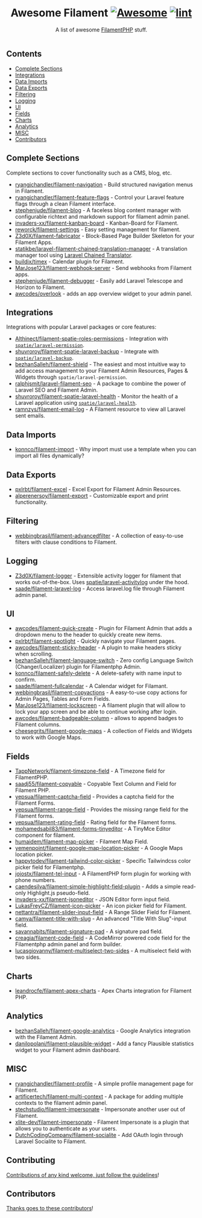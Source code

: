 <div align="center">

<!-- title -->

<!--lint ignore no-dead-urls-->

# Awesome Filament [![Awesome](https://awesome.re/badge.svg)](https://awesome.re) [![lint](https://github.com/spekulatius/awesome-filament/actions/workflows/lint.yaml/badge.svg)](https://github.com/spekulatius/awesome-filament/actions/workflows/lint.yaml)

<!-- subtitle -->

A list of awesome [FilamentPHP](https://github.com/filamentphp/filament) stuff.

<!-- image -->

<a href="" target="_blank" rel="noopener noreferrer">
  <img src="" />
</a>

<!-- description -->

</div>

<!-- TOC -->

## Contents

- [Complete Sections](#complete-sections)
- [Integrations](#integrations)
- [Data Imports](#data-imports)
- [Data Exports](#data-exports)
- [Filtering](#filtering)
- [Logging](#logging)
- [UI](#ui)
- [Fields](#fields)
- [Charts](#charts)
- [Analytics](#analytics)
- [MISC](#misc)
- [Contributors](#contributors)

<!-- CONTENT -->

## Complete Sections

Complete sections to cover functionality such as a CMS, blog, etc.

- [ryangjchandler/filament-navigation](https://github.com/ryangjchandler/filament-navigation) - Build structured navigation menus in Filament.
- [ryangjchandler/filament-feature-flags](https://github.com/ryangjchandler/filament-feature-flags) - Control your Laravel feature flags through a clean Filament interface.
- [stephenjude/filament-blog](https://github.com/stephenjude/filament-blog) - A faceless blog content manager with configurable richtext and markdown support for filament admin panel.
- [invaders-xx/filament-kanban-board](https://github.com/invaders-xx/filament-kanban-board) - Kanban-Board for Filament.
- [reworck/filament-settings](https://github.com/reworck/filament-settings) - Easy setting management for filament.
- [Z3d0X/filament-fabricator](https://github.com/Z3d0X/filament-fabricator) - Block-Based Page Builder Skeleton for your Filament Apps.
- [statikbe/laravel-filament-chained-translation-manager](https://github.com/statikbe/laravel-filament-chained-translation-manager) - A translation manager tool using [Laravel Chained Translator](https://github.com/statikbe/laravel-chained-translator).
- [buildix/timex](https://github.com/buildix/timex) - Calendar plugin for Filament.
- [MarJose123/filament-webhook-server](https://github.com/MarJose123/filament-webhook-server) - Send webhooks from Filament apps.
- [stephenjude/filament-debugger](https://github.com/stephenjude/filament-debugger) - Easily add Laravel Telescope and Horizon to Filament.
- [awcodes/overlook](https://github.com/awcodes/overlook) - adds an app overview widget to your admin panel.

## Integrations

Integrations with popular Laravel packages or core features:

- [Althinect/filament-spatie-roles-permissions](https://github.com/Althinect/filament-spatie-roles-permissions) - Integration with [`spatie/laravel-permission`](https://github.com/spatie/laravel-permission).
- [shuvroroy/filament-spatie-laravel-backup](https://github.com/shuvroroy/filament-spatie-laravel-backup) - Integrate with [`spatie/laravel-backup`](https://github.com/spatie/laravel-backup).
- [bezhanSalleh/filament-shield](https://github.com/bezhanSalleh/filament-shield) - The easiest and most intuitive way to add access management to your Filament Admin Resources, Pages & Widgets through `spatie/laravel-permission`.
- [ralphjsmit/laravel-filament-seo](https://github.com/ralphjsmit/laravel-filament-seo) - A package to combine the power of Laravel SEO and Filament Admin.
- [shuvroroy/filament-spatie-laravel-health](https://github.com/shuvroroy/filament-spatie-laravel-health) - Monitor the health of a Laravel application using [`spatie/laravel-health`](https://github.com/spatie/laravel-health).
- [ramnzys/filament-email-log](https://github.com/ramnzys/filament-email-log) - A Filament resource to view all Laravel sent emails.

## Data Imports

- [konnco/filament-import](https://github.com/konnco/filament-import) - Why import must use a template when you can import all files dynamically?

## Data Exports

- [pxlrbt/filament-excel](https://github.com/pxlrbt/filament-excel) - Excel Export for Filament Admin Resources.
- [alperenersoy/filament-export](https://github.com/alperenersoy/filament-export) - Customizable export and print functionality.

## Filtering

- [webbingbrasil/filament-advancedfilter](https://github.com/webbingbrasil/filament-advancedfilter) - A collection of easy-to-use filters with clause conditions to Filament.

## Logging

- [Z3d0X/filament-logger](https://github.com/Z3d0X/filament-logger) - Extensible activity logger for filament that works out-of-the-box. Uses [spatie/laravel-activitylog](https://github.com/spatie/laravel-activitylog) under the hood.
- [saade/filament-laravel-log](https://github.com/saade/filament-laravel-log) - Access laravel.log file through Filament admin panel.

## UI

- [awcodes/filament-quick-create](https://github.com/awcodes/filament-quick-create) - Plugin for Filament Admin that adds a dropdown menu to the header to quickly create new items.
- [pxlrbt/filament-spotlight](https://github.com/pxlrbt/filament-spotlight) - Quickly navigate your Filament pages.
- [awcodes/filament-sticky-header](https://github.com/awcodes/filament-sticky-header) - A plugin to make headers sticky when scrolling.
- [bezhanSalleh/filament-language-switch](https://github.com/bezhanSalleh/filament-language-switch) - Zero config Language Switch (Changer/Localizer) plugin for Filamentphp Admin.
- [konnco/filament-safely-delete](https://github.com/konnco/filament-safely-delete) - A delete-safety with name input to confirm.
- [saade/filament-fullcalendar](https://github.com/saade/filament-fullcalendar) - A Calendar widget for Filamant.
- [webbingbrasil/filament-copyactions](https://github.com/webbingbrasil/filament-copyactions) - A easy-to-use copy actions for Admin Pages, Tables and Form Fields.
- [MarJose123/filament-lockscreen](https://github.com/MarJose123/filament-lockscreen) - A filament plugin that will allow to lock your app screen and be able to continue working after login.
- [awcodes/filament-badgeable-column](https://github.com/awcodes/filament-badgeable-column) - allows to append badges to Filament columns.
- [cheesegrits/filament-google-maps](https://github.com/cheesegrits/filament-google-maps) - A collection of Fields and Widgets to work with Google Maps.

## Fields

- [TappNetwork/filament-timezone-field](https://github.com/TappNetwork/filament-timezone-field) - A Timezone field for FilamentPHP.
- [saadj55/filament-copyable](https://github.com/saadj55/filament-copyable) - Copyable Text Column and Field for Filament PHP.
- [yepsua/filament-captcha-field](https://github.com/yepsua/filament-captcha-field) - Provides a captcha field for the Filament Forms.
- [yepsua/filament-range-field](https://github.com/yepsua/filament-range-field) - Provides the missing range field for the Filament forms.
- [yepsua/filament-rating-field](https://github.com/yepsua/filament-rating-field) - Rating field for the Filament forms.
- [mohamedsabil83/filament-forms-tinyeditor](https://github.com/mohamedsabil83/filament-forms-tinyeditor) - A TinyMce Editor component for filament.
- [humaidem/filament-map-picker](https://github.com/humaidem/filament-map-picker) - Filament Map Field.
- [yemenpoint/filament-google-map-location-picker](https://github.com/yemenpoint/filament-google-map-location-picker) - A Google Maps location picker.
- [happytodev/filament-tailwind-color-picker](https://github.com/happytodev/filament-tailwind-color-picker) - Specific Tailwindcss color picker field for Filamentphp.
- [jojostx/filament-tel-input](https://github.com/jojostx/filament-tel-input) - A FilamentPHP form plugin for working with phone numbers.
- [caendesilva/filament-simple-highlight-field-plugin](https://github.com/caendesilva/filament-simple-highlight-field-plugin) - Adds a simple read-only Highlight.js pseudo-field.
- [invaders-xx/filament-jsoneditor](https://github.com/invaders-xx/filament-jsoneditor) - JSON Editor form input field.
- [LukasFreyCZ/filament-icon-picker](https://github.com/LukasFreyCZ/filament-icon-picker) - An icon picker field for Filament.
- [nettantra/filament-slider-input-field](https://github.com/nettantra/filament-slider-input-field) - A Range Slider Field for Filament.
- [camya/filament-title-with-slug](https://github.com/camya/filament-title-with-slug) - An advanced "Title With Slug"-input field.
- [savannabits/filament-signature-pad](https://github.com/savannabits/filament-signature-pad) - A signature pad field.
- [creagia/filament-code-field](https://github.com/creagia/filament-code-field) - A CodeMirror powered code field for the Filamentphp admin panel and form builder.
- [lucasgiovanny/filament-multiselect-two-sides](https://github.com/lucasgiovanny/filament-multiselect-two-sides) - A multiselect field with two sides.

## Charts

- [leandrocfe/filament-apex-charts](https://github.com/leandrocfe/filament-apex-charts) - Apex Charts integration for Filament PHP.

## Analytics

- [bezhanSalleh/filament-google-analytics](https://github.com/bezhanSalleh/filament-google-analytics) - Google Analytics integration with the Filament Admin.
- [danilopolani/filament-plausible-widget](https://github.com/danilopolani/filament-plausible-widget) - Add a fancy Plausible statistics widget to your Filament admin dashboard.

## MISC

- [ryangjchandler/filament-profile](https://github.com/ryangjchandler/filament-profile) - A simple profile management page for Filament.
- [artificertech/filament-multi-context](https://github.com/artificertech/filament-multi-context) - A package for adding multiple contexts to the filament admin panel.
- [stechstudio/filament-impersonate](https://github.com/stechstudio/filament-impersonate) - Impersonate another user out of Filament.
- [xlite-dev/filament-impersonate](https://github.com/xlite-dev/filament-impersonate) - Filament Impersonate is a plugin that allows you to authenticate as your users.
- [DutchCodingCompany/filament-socialite](https://github.com/DutchCodingCompany/filament-socialite) - Add OAuth login through Laravel Socialite to Filament.

<!-- END CONTENT -->

## Contributing

[Contributions of any kind welcome, just follow the guidelines](contributing.md)!

## Contributors

[Thanks goes to these contributors](https://github.com/spekulatius/awesome-filament/graphs/contributors)!
